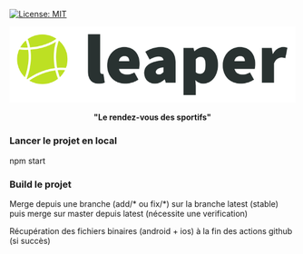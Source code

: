 [![License: MIT](https://img.shields.io/badge/License-MIT-brightgreen.svg)](https://opensource.org/licenses/MIT)

<p align="center" >
    <img src="/assets/img/logos/Full_Leaper_Logo_Big.png" alt="Leaper logo"/>
</p>

<p align="center">
    <b>"Le rendez-vous des sportifs"</b>
</p>

<h3>Lancer le projet en local</h3>

<p>
    npm start
</p>

<h3>Build le projet</h3>

<p>
    Merge depuis une branche (add/* ou fix/*) sur la branche latest (stable) puis merge sur master depuis latest (nécessite une verification) 
</p>
<p>
    Récupération des fichiers binaires (android + ios) à la fin des actions github (si succès)
</p>
